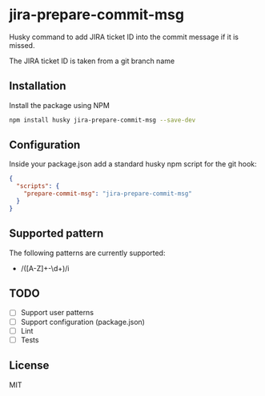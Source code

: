 # jira-prepare-commit-msg

Husky command to add JIRA ticket ID into the commit message if it is missed.

The JIRA ticket ID is taken from a git branch name

## Installation

Install the package using NPM

```bash
npm install husky jira-prepare-commit-msg --save-dev
```

## Configuration

Inside your package.json add a standard husky npm script for the git hook:

```json
{
  "scripts": {
    "prepare-commit-msg": "jira-prepare-commit-msg"
  }
}
```

## Supported pattern

The following patterns are currently supported:

* /([A-Z]+-\d+)/i

## TODO

- [ ] Support user patterns
- [ ] Support configuration (package.json)
- [ ] Lint
- [ ] Tests

## License

MIT
